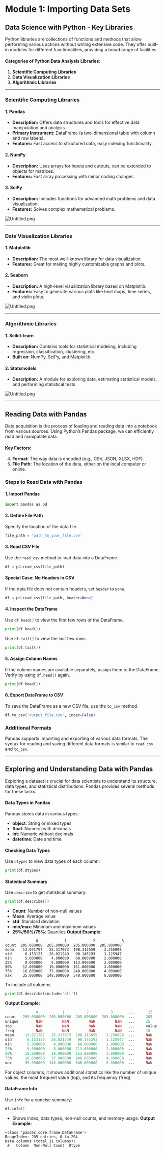

# Module 1: Importing Data Sets
## Data Science with Python - Key Libraries
Python libraries are collections of functions and methods that allow performing various actions without writing extensive code. They offer built-in modules for different functionalities, providing a broad range of facilities.
#### Categories of Python Data Analysis Libraries:
1. **Scientific Computing Libraries**
2. **Data Visualization Libraries**
3. **Algorithmic Libraries**

___
### Scientific Computing Libraries
#### 1. **Pandas**
- **Description:** Offers data structures and tools for effective data manipulation and analysis.
- **Primary Instrument:** DataFrame (a two-dimensional table with column and row labels).
- **Features:** Fast access to structured data, easy indexing functionality.
#### 2. **NumPy**
- **Description:** Uses arrays for inputs and outputs, can be extended to objects for matrices.
- **Features:** Fast array processing with minor coding changes.
#### 3. **SciPy**
- **Description:** Includes functions for advanced math problems and data visualization.
- **Features:** Solves complex mathematical problems.

![Untitled.png](https://prod-files-secure.s3.us-west-2.amazonaws.com/03e82b26-cccb-4906-bb56-adabcbdc0655/997ac361-58a8-4f04-bb0f-79fea4baa761/Untitled.png?X-Amz-Algorithm=AWS4-HMAC-SHA256&X-Amz-Content-Sha256=UNSIGNED-PAYLOAD&X-Amz-Credential=ASIAZI2LB466XKNETL46%2F20250201%2Fus-west-2%2Fs3%2Faws4_request&X-Amz-Date=20250201T171239Z&X-Amz-Expires=3600&X-Amz-Security-Token=IQoJb3JpZ2luX2VjEM7%2F%2F%2F%2F%2F%2F%2F%2F%2F%2FwEaCXVzLXdlc3QtMiJHMEUCIQDX97w5LCxUo3YZPWjOJuvJdpvFBqBNc7Bufa%2BUdOQ4xgIgDjQ8Fl7QvKgnY7U%2BI7LI%2FloVAvtcDdmuF1Dv9ERyMFgqiAQI1%2F%2F%2F%2F%2F%2F%2F%2F%2F%2F%2FARAAGgw2Mzc0MjMxODM4MDUiDJprqzhSDjLMo2BGHircA86A9aziYH0gCKyOWw3qriGH2AHUl4BZ2iS2WP4UrLa4yxcw9xvdhJ5FXDzMf2eDVIRSNPSR%2Bs1AhK4ih4pGoMsFMz2xI6NRo7af%2BtP88WEBol%2B9zko7EkpsGIKomCqveWBMpW2XxSkqitFYdQtWNHGpYD9NyTLUBgXhGS8IAJOBFElMUJnFmREDJ20ZkjUTKaDPHbORXZSBYj41gkRs%2FlhPvj8vBvpa9JZLu%2FQZB%2BPWqCovPgV3x0H9kSbKxpkFJgcHf2DcG83kS11flAyrq34Q8cqErp9I%2BbqdXzeWtn3%2FLJQ2NKUggiXmfNPUQmrFB3OsjQ7P5%2FO9SBwx%2Brw2dm26FLujJBMfN9U9f4t3M3Zvc29Sj1gEozOW1XtPlIoOIhFLyWDIowMjFF3ybll8Uv32MQusjPc%2FuIYSGixbPfxBQDgCUXMw9CukjaZsuc7z1vrNRWpKUlUFjVlDBnDjeKw7l7C%2FMqXyKmoeWMr%2BkGUeO4VDlC0LkIhxib5oMPB5Df8rgAONJ3wNhK7pPprqPwTWmdSBHmDZpD1WVdtCmm1Va0huMLPXN2BBdEQuVw8FKZUDbysn%2FroYeu6fBSjgUnDvrednhruxg7Lx7HWBBTJoB%2FFQtzwiB8pUCztAMPvJ%2BLwGOqUBYs9moi6wBQ8ZdQ%2BhfXVHhR8Xi2PzznU1wTCeHF1iRCa%2FUt%2Fzgo%2BWsyyXPtqlH8riyGlX%2BCgDtYrrcKzstiKzgeMAckjuO41eAsINT9%2BleCDb0CiAGFZrR5%2BcYtPxq1nRuIbhLQ%2B%2BPXKVCPn241AugxG00Ih2m3Qil6iunYxq%2BxPeCqY9XoyiJEmllUXG852Z37pjJkzriNSACsifvX9SrCz70BJL&X-Amz-Signature=b4d69084f4ac7df9ab1155ff8082efdb3e170b4d6282ca14aae4429e4f1d71aa&X-Amz-SignedHeaders=host&x-id=GetObject)
___
### Data Visualization Libraries
#### 1. **Matplotlib**
- **Description:** The most well-known library for data visualization.
- **Features:** Great for making highly customizable graphs and plots.
#### 2. **Seaborn**
- **Description:** A high-level visualization library based on Matplotlib.
- **Features:** Easy to generate various plots like heat maps, time series, and violin plots.

![Untitled.png](https://prod-files-secure.s3.us-west-2.amazonaws.com/03e82b26-cccb-4906-bb56-adabcbdc0655/733d1e42-5a53-4fd8-90c1-3d85254369a6/Untitled.png?X-Amz-Algorithm=AWS4-HMAC-SHA256&X-Amz-Content-Sha256=UNSIGNED-PAYLOAD&X-Amz-Credential=ASIAZI2LB466UNUAVBKO%2F20250201%2Fus-west-2%2Fs3%2Faws4_request&X-Amz-Date=20250201T171237Z&X-Amz-Expires=3600&X-Amz-Security-Token=IQoJb3JpZ2luX2VjEM7%2F%2F%2F%2F%2F%2F%2F%2F%2F%2FwEaCXVzLXdlc3QtMiJHMEUCIGjfSGu9up0A0YkpelPV8PyE%2BgWkLrrFAcFqEfO02tTgAiEArrUwIbF1ziWP%2B0%2BrbusR0LXb4UrR0yBGSt3ouhAJ5OYqiAQI1%2F%2F%2F%2F%2F%2F%2F%2F%2F%2F%2FARAAGgw2Mzc0MjMxODM4MDUiDHzhEN1O9HHIn2ANUircA%2B07SQXVXkGABYtVXT5jZ2EPtWd2B8aePXliJBWXxKSV%2FMN9SYzLuJwJYHEk9JwM%2B6mB52XsI0lO7DZsq5gzbXM6tbbyFPpSLr54blqwIK1%2FN8gKVze4nh9szdTis%2BrJC0YqB%2FgpcJ77CItCIv6KaCdJ7jK8NnzVDMgQoqpZLOIYgmasE3VGVANgix4iwYZLg8pf3ufNlYXVzlFBCtjNKOZ2%2BW3Yt3X8IxX7AKwWOMVSiTgevRK6gdaQDB3tPdNlA6Kely5aa5UNvohLCzn9%2BiN7RU0m70a9uxCbbC%2FJpoPqEsdZ%2BYlixZfSLeb6LUap6%2BM6BdM5KKiKuOjScUZvexpv79dZ%2BdCZxNaSOenSYcp%2BvbE3jeMQESHHlv9mfWCxdCdNRIxXF8UTQn552BDa1HjuN90h37AetumMh38vstNbOVNgnl1ymTX8eRF%2FPgKOXeMO1ozfhBqhfHDTYvJKhVBe3zs6mBKOHJbjv3Twi80gFojOID8csKDzS3xV1yH4z6J9B4sF3%2B1%2BPH9LF1GW8VbK60mLTluDfl%2B4%2B3f5uQEJE0wI3QUhVej7hOSZpQiKU5AIOk%2Fh7Ynxpw2wFMPrC2sRrjk2CQ1lkUjy3o7cP9Ju%2F5jxPAhlZgg8ws%2FqMJLJ%2BLwGOqUBoijhqOV9eiU0gcnnG6h1imUzAKPhmvyDci%2FmMAlXbfKb651snq68D%2BjROdeOhRdIVLKRan0%2BYJNmj4NEpjUe7sMzFLLp4baUwReC7jCGouUNxkGRf6sXa%2FoXG1hZPxL0J%2BppQUxNV1DgqsMuYd3WjBveGYrcZ1jdLwOPxbosfoe34wWTx62gcu1xUB87a6%2B5ntEbv8kHWUIsUtk2sB%2FeixZjxU1P&X-Amz-Signature=41b47e69bdb975149ee0c4756954de49caf80999dcbd322dac2c00aa27f40a01&X-Amz-SignedHeaders=host&x-id=GetObject)
___
### Algorithmic Libraries
#### 1. **Scikit-learn**
- **Description:** Contains tools for statistical modeling, including regression, classification, clustering, etc.
- **Built on:** NumPy, SciPy, and Matplotlib.
#### 2. **Statsmodels**
- **Description:** A module for exploring data, estimating statistical models, and performing statistical tests.

![Untitled.png](https://prod-files-secure.s3.us-west-2.amazonaws.com/03e82b26-cccb-4906-bb56-adabcbdc0655/c62885f5-417d-4179-834f-d68f8f2bdf39/Untitled.png?X-Amz-Algorithm=AWS4-HMAC-SHA256&X-Amz-Content-Sha256=UNSIGNED-PAYLOAD&X-Amz-Credential=ASIAZI2LB466UNUAVBKO%2F20250201%2Fus-west-2%2Fs3%2Faws4_request&X-Amz-Date=20250201T171237Z&X-Amz-Expires=3600&X-Amz-Security-Token=IQoJb3JpZ2luX2VjEM7%2F%2F%2F%2F%2F%2F%2F%2F%2F%2FwEaCXVzLXdlc3QtMiJHMEUCIGjfSGu9up0A0YkpelPV8PyE%2BgWkLrrFAcFqEfO02tTgAiEArrUwIbF1ziWP%2B0%2BrbusR0LXb4UrR0yBGSt3ouhAJ5OYqiAQI1%2F%2F%2F%2F%2F%2F%2F%2F%2F%2F%2FARAAGgw2Mzc0MjMxODM4MDUiDHzhEN1O9HHIn2ANUircA%2B07SQXVXkGABYtVXT5jZ2EPtWd2B8aePXliJBWXxKSV%2FMN9SYzLuJwJYHEk9JwM%2B6mB52XsI0lO7DZsq5gzbXM6tbbyFPpSLr54blqwIK1%2FN8gKVze4nh9szdTis%2BrJC0YqB%2FgpcJ77CItCIv6KaCdJ7jK8NnzVDMgQoqpZLOIYgmasE3VGVANgix4iwYZLg8pf3ufNlYXVzlFBCtjNKOZ2%2BW3Yt3X8IxX7AKwWOMVSiTgevRK6gdaQDB3tPdNlA6Kely5aa5UNvohLCzn9%2BiN7RU0m70a9uxCbbC%2FJpoPqEsdZ%2BYlixZfSLeb6LUap6%2BM6BdM5KKiKuOjScUZvexpv79dZ%2BdCZxNaSOenSYcp%2BvbE3jeMQESHHlv9mfWCxdCdNRIxXF8UTQn552BDa1HjuN90h37AetumMh38vstNbOVNgnl1ymTX8eRF%2FPgKOXeMO1ozfhBqhfHDTYvJKhVBe3zs6mBKOHJbjv3Twi80gFojOID8csKDzS3xV1yH4z6J9B4sF3%2B1%2BPH9LF1GW8VbK60mLTluDfl%2B4%2B3f5uQEJE0wI3QUhVej7hOSZpQiKU5AIOk%2Fh7Ynxpw2wFMPrC2sRrjk2CQ1lkUjy3o7cP9Ju%2F5jxPAhlZgg8ws%2FqMJLJ%2BLwGOqUBoijhqOV9eiU0gcnnG6h1imUzAKPhmvyDci%2FmMAlXbfKb651snq68D%2BjROdeOhRdIVLKRan0%2BYJNmj4NEpjUe7sMzFLLp4baUwReC7jCGouUNxkGRf6sXa%2FoXG1hZPxL0J%2BppQUxNV1DgqsMuYd3WjBveGYrcZ1jdLwOPxbosfoe34wWTx62gcu1xUB87a6%2B5ntEbv8kHWUIsUtk2sB%2FeixZjxU1P&X-Amz-Signature=2f0e034bf6d4190cdb635a7ebd9bdd61b5ba0a5ff95589b34811e78eeb42efba&X-Amz-SignedHeaders=host&x-id=GetObject)
___
## Reading Data with Pandas
Data acquisition is the process of loading and reading data into a notebook from various sources. Using Python’s Pandas package, we can efficiently read and manipulate data.
#### Key Factors:
4. **Format:** The way data is encoded (e.g., CSV, JSON, XLSX, HDF).
5. **File Path:** The location of the data, either on the local computer or online.
### Steps to Read Data with Pandas
#### 1. **Import Pandas**
```python
import pandas as pd
```
#### 2. **Define File Path**
Specify the location of the data file.
```python
file_path = 'path_to_your_file.csv'
```
#### 3. **Read CSV File**
Use the `read_csv` method to load data into a DataFrame.
```python
df = pd.read_csv(file_path)
```
#### Special Case: No Headers in CSV
If the data file does not contain headers, set `header` to `None`.
```python
df = pd.read_csv(file_path, header=None)
```
#### 4. **Inspect the DataFrame**
Use `df.head()` to view the first few rows of the DataFrame.
```python
print(df.head())
```
Use `df.tail()` to view the last few rows.
```python
print(df.tail())
```
#### 5. **Assign Column Names**
If the column names are available separately, assign them to the DataFrame.
Verify by using `df.head()` again.
```python
print(df.head())
```
#### 6. **Export DataFrame to CSV**
To save the DataFrame as a new CSV file, use the `to_csv` method.
```python
df.to_csv('output_file.csv', index=False)
```
### Additional Formats
Pandas supports importing and exporting of various data formats. The syntax for reading and saving different data formats is similar to `read_csv` and `to_csv`.
___
## Exploring and Understanding Data with Pandas
Exploring a dataset is crucial for data scientists to understand its structure, data types, and statistical distributions. Pandas provides several methods for these tasks.
#### Data Types in Pandas
Pandas stores data in various types:
- **object**: String or mixed types
- **float**: Numeric with decimals
- **int**: Numeric without decimals
- **datetime**: Date and time
#### Checking Data Types
Use `dtypes` to view data types of each column:
```python
print(df.dtypes)
```
#### Statistical Summary
Use `describe` to get statistical summary:
```python
print(df.describe())
```
- **Count**: Number of non-null values
- **Mean**: Average value
- **std**: Standard deviation
- **min/max**: Minimum and maximum values
- **25%/50%/75%**: Quartiles
**Output Example:**
```plain text
              0            1            2            3
count  205.000000  205.000000  205.000000  205.000000
mean    13.071707   25.317073  198.313659    3.256098
std      6.153123   26.021249   90.145293    1.125947
min      5.000000    4.000000   68.000000    2.000000
25%      9.000000    8.000000  113.000000    2.000000
50%     12.000000   19.000000  151.000000    3.000000
75%     16.000000   37.000000  248.000000    4.000000
max     35.000000  148.000000  540.000000    8.000000
```
To include all columns:
```python
print(df.describe(include='all'))
```
**Output Example:**
```r
              0           1          2          3       ...      25       26       27
count   205.000000  205.000000  205.000000  205.000000  ...     205      205      205
unique        NaN         NaN         NaN         NaN   ...     25       25       25
top           NaN         NaN         NaN         NaN   ...     value    value    value
freq          NaN         NaN         NaN         NaN   ...     10       10       10
mean     13.071707   25.317073  198.313659    3.256098  ...     NaN      NaN      NaN
std       6.153123   26.021249   90.145293    1.125947  ...     NaN      NaN      NaN
min       5.000000    4.000000   68.000000    2.000000  ...     NaN      NaN      NaN
25%       9.000000    8.000000  113.000000    2.000000  ...     NaN      NaN      NaN
50%      12.000000   19.000000  151.000000    3.000000  ...     NaN      NaN      NaN
75%      16.000000   37.000000  248.000000    4.000000  ...     NaN      NaN      NaN
max      35.000000  148.000000  540.000000    8.000000  ...     NaN      NaN      NaN
```
For object columns, it shows additional statistics like the number of unique values, the most frequent value (top), and its frequency (freq).
#### DataFrame Info
Use `info` for a concise summary:
```python
df.info()
```
- Shows index, data types, non-null counts, and memory usage.
**Output Example:**
```less
<class 'pandas.core.frame.DataFrame'>
RangeIndex: 205 entries, 0 to 204
Data columns (total 11 columns):
 #   Column  Non-Null Count  Dtype
